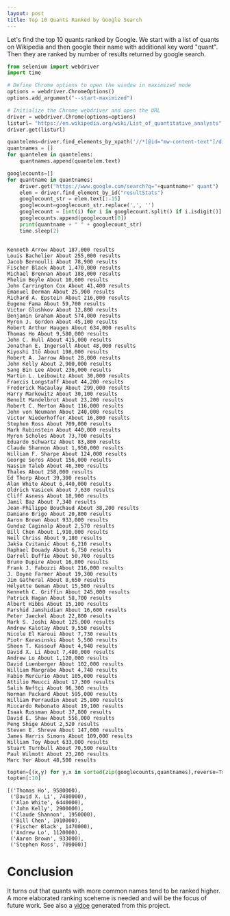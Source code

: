```yaml
---
layout: post
title: Top 10 Quants Ranked by Google Search
---
```



Let's find the top 10 quants ranked by Google. We start with a list of quants on Wikipedia and then google their name with additional key word "quant". Then they are ranked by number of results returned by google search.


```python
from selenium import webdriver 
import time
```


```python
# Define Chrome options to open the window in maximized mode
options = webdriver.ChromeOptions()
options.add_argument("--start-maximized")

# Initialize the Chrome webdriver and open the URL
driver = webdriver.Chrome(options=options)
listurl= "https://en.wikipedia.org/wiki/List_of_quantitative_analysts"
driver.get(listurl)
```


```python
quantelems=driver.find_elements_by_xpath('//*[@id="mw-content-text"]/div/ul/li/a[1]')
quantnames = []
for quantelem in quantelems:
    quantnames.append(quantelem.text)
```


```python
googlecounts=[]
for quantname in quantnames:
    driver.get("https://www.google.com/search?q="+quantname+" quant")
    elem = driver.find_element_by_id("resultStats")
    googlecount_str = elem.text[:-15]
    googlecount=googlecount_str.replace(',', '')
    googlecount = [int(i) for i in googlecount.split() if i.isdigit()] 
    googlecounts.append(googlecount[0])
    print(quantname + " " + googlecount_str)
    time.sleep(2)
    
```

    Kenneth Arrow About 187,000 results 
    Louis Bachelier About 255,000 results 
    Jacob Bernoulli About 78,900 results 
    Fischer Black About 1,470,000 results 
    Michael Brennan About 188,000 results 
    Phelim Boyle About 10,600 results 
    John Carrington Cox About 41,400 results 
    Emanuel Derman About 25,900 results 
    Richard A. Epstein About 216,000 results 
    Eugene Fama About 59,700 results 
    Victor Glushkov About 12,800 results 
    Benjamin Graham About 574,000 results 
    Myron J. Gordon About 45,100 results 
    Robert Arthur Haugen About 634,000 results 
    Thomas Ho About 9,580,000 results 
    John C. Hull About 415,000 results 
    Jonathan E. Ingersoll About 48,000 results 
    Kiyoshi Itō About 198,000 results 
    Robert A. Jarrow About 28,000 results 
    John Kelly About 2,900,000 results 
    Sang Bin Lee About 236,000 results 
    Martin L. Leibowitz About 30,000 results 
    Francis Longstaff About 44,200 results 
    Frederick Macaulay About 299,000 results 
    Harry Markowitz About 30,100 results 
    Benoît Mandelbrot About 23,200 results 
    Robert C. Merton About 116,000 results 
    John von Neumann About 240,000 results 
    Victor Niederhoffer About 16,800 results 
    Stephen Ross About 709,000 results 
    Mark Rubinstein About 440,000 results 
    Myron Scholes About 73,700 results 
    Eduardo Schwartz About 83,800 results 
    Claude Shannon About 1,950,000 results 
    William F. Sharpe About 124,000 results 
    George Soros About 156,000 results 
    Nassim Taleb About 46,300 results 
    Thales About 258,000 results 
    Ed Thorp About 39,300 results 
    Alan White About 6,440,000 results 
    Oldrich Vasicek About 7,630 results 
    Cliff Asness About 18,900 results 
    Jamil Baz About 7,340 results 
    Jean-Philippe Bouchaud About 38,200 results 
    Damiano Brigo About 20,800 results 
    Aaron Brown About 933,000 results 
    Gunduz Caginalp About 2,570 results 
    Bill Chen About 1,910,000 results 
    Neil Chriss About 9,180 results 
    Jakša Cvitanić About 6,210 results 
    Raphael Douady About 6,750 results 
    Darrell Duffie About 50,700 results 
    Bruno Dupire About 16,800 results 
    Frank J. Fabozzi About 216,000 results 
    J. Doyne Farmer About 19,300 results 
    Jim Gatheral About 8,650 results 
    Hélyette Geman About 15,500 results 
    Kenneth C. Griffin About 245,000 results 
    Patrick Hagan About 58,700 results 
    Albert Hibbs About 15,100 results 
    Farshid Jamshidian About 16,600 results 
    Peter Jaeckel About 22,800 results 
    Mark S. Joshi About 125,000 results 
    Andrew Kalotay About 9,550 results 
    Nicole El Karoui About 7,730 results 
    Piotr Karasinski About 5,500 results 
    Sheen T. Kassouf About 4,940 results 
    David X. Li About 7,480,000 results 
    Andrew Lo About 1,120,000 results 
    David Luenberger About 102,000 results 
    William Margrabe About 4,740 results 
    Fabio Mercurio About 105,000 results 
    Attilio Meucci About 17,300 results 
    Salih Neftçi About 96,300 results 
    Norman Packard About 595,000 results 
    William Perraudin About 25,800 results 
    Riccardo Rebonato About 19,100 results 
    Isaak Russman About 37,800 results 
    David E. Shaw About 556,000 results 
    Peng Shige About 2,520 results 
    Steven E. Shreve About 147,000 results 
    James Harris Simons About 109,000 results 
    William Toy About 633,000 results 
    Stuart Turnbull About 70,500 results 
    Paul Wilmott About 23,200 results 
    Marc Yor About 48,500 results 



```python
topten=[(x,y) for y,x in sorted(zip(googlecounts,quantnames),reverse=True)]
topten[:10]
```




    [('Thomas Ho', 9580000),
     ('David X. Li', 7480000),
     ('Alan White', 6440000),
     ('John Kelly', 2900000),
     ('Claude Shannon', 1950000),
     ('Bill Chen', 1910000),
     ('Fischer Black', 1470000),
     ('Andrew Lo', 1120000),
     ('Aaron Brown', 933000),
     ('Stephen Ross', 709000)]



# Conclusion 
It turns out that quants with more common names tend to be ranked higher. A more elaborated ranking sceheme is needed and will be the focus of future work. See also a [vidoe](https://youtu.be/rQHopF7f5rM) generated from this project.  
